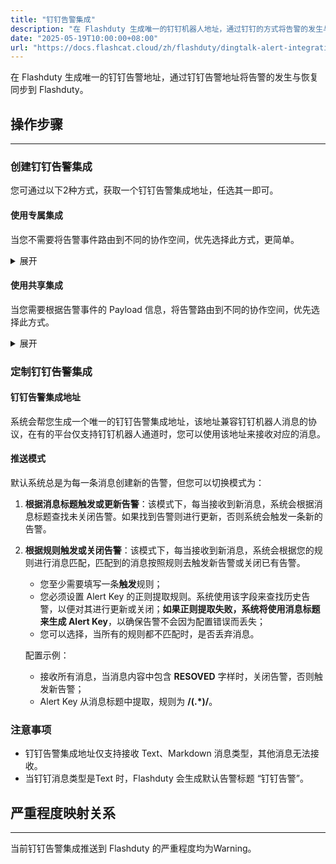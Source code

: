 ```yaml
---
title: "钉钉告警集成"
description: "在 Flashduty 生成唯一的钉钉机器人地址，通过钉钉的方式将告警的发生与恢复同步到 Flashduty"
date: "2025-05-19T10:00:00+08:00"
url: "https://docs.flashcat.cloud/zh/flashduty/dingtalk-alert-integration-guide"
---
```


在 Flashduty 生成唯一的钉钉告警地址，通过钉钉告警地址将告警的发生与恢复同步到 Flashduty。

<div class="hide">

## 操作步骤
---

### 创建钉钉告警集成

您可通过以下2种方式，获取一个钉钉告警集成地址，任选其一即可。

#### 使用专属集成

当您不需要将告警事件路由到不同的协作空间，优先选择此方式，更简单。

<details>
  <summary>展开</summary>
  
  1. 进入 Flashduty 控制台，选择 **协作空间**，进入某个空间的详情页面
  2. 选择 **集成数据** tab，点击 **添加一个集成**，进入添加集成页面
  3. 选择 **钉钉告警** 集成，点击 **保存**，生成卡片。
  4. 点击生成的卡片，可以查看到 **钉钉告警集成地址**，复制备用，完成。
    
</details>

#### 使用共享集成

当您需要根据告警事件的 Payload 信息，将告警路由到不同的协作空间，优先选择此方式。

<details>
  <summary>展开</summary>
  
  1. 进入 Flashduty 控制台，选择 **集成中心=>告警事件**，进入集成选择页面。
  2. 选择 **钉钉告警** 集成：
        - **集成名称**：为当前集成定义一个名称。
        - **消息类型**：选择钉钉告警消息类型，目前仅支持 Text、Markdown。
        - **推送模式**：选择钉钉告警在何种情况下触发或恢复告警。
  3. 复制当前页面的 **钉钉告警集成地址** 备用。
  4. 配置默认路由，并选择对应的协作空间（集成创建后可以前往 `路由` 进行更多路由规则的配置）。
  5. 完成。
    
</details>
</div>

### 定制钉钉告警集成

#### 钉钉告警集成地址

系统会帮您生成一个唯一的钉钉告警集成地址，该地址兼容钉钉机器人消息的协议，在有的平台仅支持钉钉机器人通道时，您可以使用该地址来接收对应的消息。

#### 推送模式

默认系统总是为每一条消息创建新的告警，但您可以切换模式为：

1. **根据消息标题触发或更新告警**：该模式下，每当接收到新消息，系统会根据消息标题查找未关闭告警。如果找到告警则进行更新，否则系统会触发一条新的告警。
2. **根据规则触发或关闭告警**：该模式下，每当接收到新消息，系统会根据您的规则进行消息匹配，匹配到的消息按照规则去触发新告警或关闭已有告警。

   - 您至少需要填写一条**触发**规则；
   - 您必须设置 Alert Key 的正则提取规则。系统使用该字段来查找历史告警，以便对其进行更新或关闭；**如果正则提取失败，系统将使用消息标题来生成 Alert Key**，以确保告警不会因为配置错误而丢失；
   - 您可以选择，当所有的规则都不匹配时，是否丢弃消息。

   配置示例：

   - 接收所有消息，当消息内容中包含 **RESOVED** 字样时，关闭告警，否则触发新告警；
   - Alert Key 从消息标题中提取，规则为 **/(.\*)/**。


### 注意事项
- 钉钉告警集成地址仅支持接收 Text、Markdown 消息类型，其他消息无法接收。
- 当钉钉消息类型是Text 时，Flashduty 会生成默认告警标题 “钉钉告警”。

## 严重程度映射关系
---

当前钉钉告警集成推送到 Flashduty 的严重程度均为Warning。

